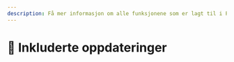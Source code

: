 ```yaml
---
description: Få mer informasjon om alle funksjonene som er lagt til i Plazma.
---
```


# 📑 Inkluderte oppdateringer
